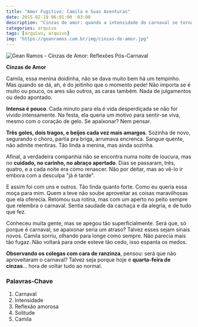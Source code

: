 ```yaml
---
title: "Amor Fugitivo: Camila e Suas Aventuras"
date: 2015-02-18 06:01:00 -03:00
description: "Cinzas de amor: quando a intensidade do carnaval se torna saudade."
categories: arquivo
tags: [arquivo, arquivo]
img: "https://geanramos.com.br/img/cinzas-de-amor.jpg"
---
```


![Gean Ramos - Cinzas de Amor: Reflexões Pós-Carnaval](https://geanramos.com.br/img/cinzas-de-amor.jpg)

**Cinzas de Amor**

Camila, essa menina doidinha, não se dava muito bem há um tempinho. Mas quando se dá, ah, é do jeitinho que o momento pede! Não importa se é muito ou pouco, os ares são outros, as caras também. Nada de julgamentos ou dedo apontado.

**Intensa é pouco**. Cada minuto para ela é vida desperdiçada se não for vivido intensamente. Na festa, ela queria um motivo para sentir-se viva, mesmo com o coração de gelo. Se apaixonar? Nem pensar. 

**Três goles, dois tragos, e beijos cada vez mais amargos**. Sozinha de novo, segurando o choro, partia pra briga, arrumava encrenca. Sangue quente, não admite mentiras. Tão linda a menina, mas ainda sozinha. 

Afinal, a verdadeira companhia não se encontra numa noite de loucura, mas no **cuidado, no carinho, no abraço apertado**. Dias se passaram, três, quatro, e a cada noite era como renascer. Não por deitar, mas ao vê-lo ir embora com a desculpa "já é tarde".
 
E assim foi com uns e outros. Tão linda quanto forte. Como eu queria essa moça para mim. Quem a teve não soube aproveitar as coisas maravilhosas que ela oferecia. Retomou sua rotina, mas com um aperto no peito sempre que relembra o carnaval. Sentia saudade da cachaça e da alegria, e de tudo que fez.

Conheceu muita gente, mas se apegou tão superficialmente. Será que, só porque é carnaval, se apaixonar seria um atraso? Talvez esses sejam sinais novos. Camila sorriu, olhando para longe como sempre. Não parecia mais tão fugaz. Não voltará para onde esteve tão cedo, isso espanta os medos.

**Observando os colegas com cara de ranzinza**, pensou: será que não aproveitaram o carnaval? Talvez seja porque hoje é **quarta-feira de cinzas**... hora de voltar tudo ao normal.

### Palavras-Chave
1. Carnaval
2. Intensidade
3. Reflexão amorosa
4. Solitude
5. Camila